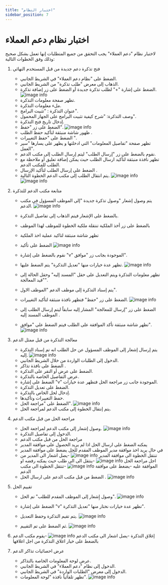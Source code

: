 ```yaml
---
title: "اختبار النظام"
sidebar_position: 7
---
```


# اختبار نظام دعم العملاء
لاختبار نظام "دعم العملاء" يجب التحقق من جميع المتطلبات إنها تعمل بشكل صحيح وذلك وفق الخطوات التالية:
1. فتح تذكرة دعم جديدة من قبل المستخدم النهائي
   - الضغط على "نظام دعم العملاء" في الشريط الجانبي.
   - الذهاب إلى معرض "طلب تذكرة" من الشريط الجانبي.
   - الضغط على إشارة "+" لطلب تذكرة جديدة أو الضغط على زر إضافة تذكرة.
![image info](../../../static/img/tutorial/customer-support-system/customer-support-testing(1).png)
   - تظهر صفحة معلومات التذكرة.
   - ملء معلومات التذكرة.
   - عنوان التذكرة : "تثبيت البرامج".
   - وصف التذكرة: "شرح كيفية تثبيت البرامج على الجهاز المحمول".
   - إدخال تاريخ فتح التذكرة.
   - الضغط على زر "حفظ".
![image info](../../../static/img/tutorial/customer-support-system/customer-support-testing(2).png)
   - ظهور شاشة منبثقة لتأكيد حفظ الطلب .
   - الضغط على "حفظ التغييرات ".
   - تظهر صفحة "تفاصيل المعلومات" التي ادخلتها و يظهر على يسارها "سير العمل".
   - نقوم بالضغط على زر "إرسال الطلب" ليتم إرسال الطلب إلى مكتب الدعم. 
   - تظهر نافذة منبثقة لتأكيد ارسال الطلب حيث يمكن إضافة تعليق أو ملاحظة مع الطلب للمكتب الدعم.
   - الضغط على إرسال الطلب لتأكيد الإرسال .
   - يتم انتقال الطلب إلى مكتب الدعم الخطوة التالية.
![image info](../../../static/img/tutorial/customer-support-system/customer-support-testing(3).png)
![image info](../../../static/img/tutorial/customer-support-system/customer-support-testing(4).png)
2. متابعة مكتب الدعم للتذكرة 
   - يتم وصول إشعار "وصول تذكرة جديدة "إلى الموظف المسؤول في مكتب الدعم.
![image info](../../../static/img/tutorial/customer-support-system/customer-support-testing(5).png)
   - بالضغط على الإشعار فيتم الذهاب إلى تفاصيل التذكرة.
   - بالضغط على زر أخذ الملكية تنتقلة ملكية الخطوة للموظف لهذا الموظف
   - تظهر شاشة منبثقة لتاكيد عملية اخذ الملكية
   - الضغط على تأكيد
![image info](../../../static/img/tutorial/customer-support-system/customer-support-testing(6).png)

   - نقوم بالضغط على إشارة "v" الموجودة بجانب زر "موافق".
   - تظهر عدة خيارات منها "تعديل التذكرة" يتم الضغط عليها. 
![image info](../../../static/img/tutorial/customer-support-system/customer-support-testing(7).png)
   - تظهر معلومات التذكرة ويتم التعديل على حقل "المسند إليه"  وحقل الحالة إلى "قيد المعالجة".
   - يتم إسناد التذكرة إلى موظف الدعم "الموظف الاول". 
   - الضغط على زر "حفظ" فتظهر نافذة منبثقة لتأكيد التغييرات.
![image info](../../../static/img/tutorial/customer-support-system/customer-support-testing(8).png)
   - الضغط على زر "إرسال للمعالجة" المشار إليه سابقاً ليتم إرسال الطلب إلى الموظف المسند إليه .
   - تظهر شاشة منبثقة تأكد الموافقة على الطلب فيتم الضغط على "موافق". 
![image info](../../../static/img/tutorial/customer-support-system/customer-support-testing(9).png) 
3. معالجة التذكرة من قبل  ممثل الدعم 
   - يتم إرسال إشعار إلى الموظف المسؤول عن حل الطلب انه تم إسناد التذكرة إليه.
![image info](../../../static/img/tutorial/customer-support-system/customer-support-testing(10).png)
   - الدخول إلى الطلبات الواردة من خلال الشريط الجانبي.
   - الضغط على نافذة تذاكر .
   - الضغط على عرض أو النقر على التذكرة.
   - عرض التفاصيل الخاصة بالتذكرة.
   - الضغط على إشارة "v" الموجودة جانب زر مراجعة الحل  فتظهر عدة خيارات.
   - الضغط على تعديل التذكرة. 
   - إدخال لحل الخاص بالتذكرة.
   - حفظ التغييرات وتأكيدها.
   - الضغط على "مراجعة الحل".
![image info](../../../static/img/tutorial/customer-support-system/customer-support-testing(11).png)
   - يتم إنتقال الخطوة إلى مكتب الدعم لمراجعة الحل.
5. مراجعة الحل من قبل مكتب الدعم 
   - وصول إشعار إلى مكتب الدعم لمراجعة الحل.
![image info](../../../static/img/tutorial/customer-support-system/customer-support-testing(14).png)
   - الدخول إلى تفاصيل التذكرة.
   - مراجعة الحل من قبل مكتب الدعم
   - يمكنه الضغط على ارسال الحل اذا لم يريد الحصول على موافقة المدير
   - في حال يريد اخذ موافقة مدير الموظف المقدم للحل يضغط على موافقة المدير
   - تنتقل الخطوة الى موافقة المدير
![image info](../../../static/img/tutorial/customer-support-system/customer-support-testing(12).png)
   -يصل اشعار الى المدير من اجل مراجعة الحل
![image info](../../../static/img/tutorial/customer-support-system/customer-support-testing(13).png)
   -ينتقل الى الى طلب حيث يمكنه رفضه او الموافقة عليه
   -يضغط على موافقة
![image info](../../../static/img/tutorial/customer-support-system/customer-support-testing(20).png)
   -تنتقل الخطوة الى مكتب الدعم
   - الضغط من قبل مكتب الدعم على ارسال الحل .
![image info](../../../static/img/tutorial/customer-support-system/customer-support-testing(21).png)
4. تقييم الحل 
   - وصول إِشعار إلى الموظف المقدم للطلب" تم الحل".
![image info](../../../static/img/tutorial/customer-support-system/customer-support-testing(22).png)

   - الضغط على إشارة "v" تظهر عدة خيارات نختار منها "تعديل التذكرة".
   - يتم  تقيم التذكرة وحفظ التعديل.
![image info](../../../static/img/tutorial/customer-support-system/customer-support-testing(23).png)

   - ثم الضغط على تم التقييم.
![image info](../../../static/img/tutorial/customer-support-system/customer-support-testing(24).png)

6. إغلاق التذكرة
   -يصل اشعار الى مكتب الدعم
![image info](../../../static/img/tutorial/customer-support-system/customer-support-testing(25).png)
   -يقوم مكتب الدعم بالضغط على خيار اغلاق التذكرة من اجل اغلاقها

7. عرض  احصائيات تذاكر الدعم
   - عرض لوحة المعلومات الخاصة بالتذاكر.
   - الدخول إلى نظام "دعم العملاء" في الشريط الجانبي.
   - الدخول إلى معرض "الطلبات الواردة" في الشريط الجانبي.
   - تظهر تلقائياً نافذة "لوحة المعلومات".
![image info](../../../static/img/tutorial/customer-support-system/customer-support-testing-summary(1).png)

